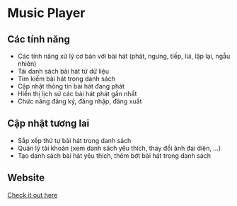 # Music Player

## Các tính năng

- Các tính năng xử lý cơ bản với bài hát (phát, ngưng, tiếp, lùi, lặp lại, ngẫu nhiên)
- Tải danh sách bài hát từ dữ liệu
- Tìm kiếm bài hát trong danh sách
- Cập nhật thông tin bài hát đang phát
- Hiển thị lịch sử các bài hát phát gần nhất
- Chức năng đăng ký, đăng nhập, đăng xuất

## Cập nhật tương lai

- Sắp xếp thứ tự bài hát trong danh sách
- Quản lý tài khoản (xem danh sách yêu thích, thay đổi ảnh đại diện, ...)
- Tạo danh sách bài hát yêu thích, thêm bớt bài hát trong danh sách

## Website

[Check it out here](https://thinhle1208.github.io/music_player/)
